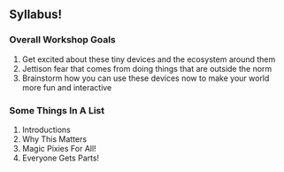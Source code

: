 ## Syllabus!

### Overall Workshop Goals
1. Get excited about these tiny devices and the ecosystem around them
2. Jettison fear that comes from doing things that are outside the norm
3. Brainstorm how you can use these devices now to make your world more fun and interactive


### Some Things In A List
1. Introductions
2. Why This Matters
3. Magic Pixies For All!
4. Everyone Gets Parts!
